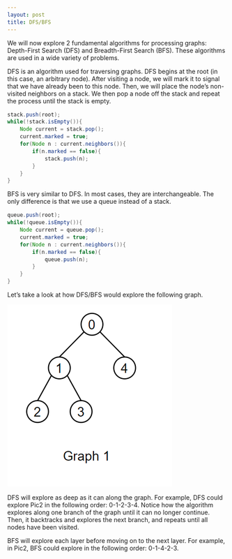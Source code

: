 ```yaml
---
layout: post
title: DFS/BFS
---
```

We will now explore 2 fundamental algorithms for processing graphs: Depth-First Search (DFS) and Breadth-First Search (BFS). These algorithms are used in a wide variety of problems.

DFS is an algorithm used for traversing graphs. DFS begins at the root (in this case, an arbitrary node). After visiting a node, we will mark it to signal that we have already been to this node. Then, we will place the node’s non-visited neighbors on a stack. We then pop a node off the stack and repeat the process until the stack is empty.
```java
stack.push(root);
while(!stack.isEmpty()){
	Node current = stack.pop();
	current.marked = true;
	for(Node n : current.neighbors()){
		if(n.marked == false){
			stack.push(n);
		}
	}
}
```
BFS is very similar to DFS. In most cases, they are interchangeable. The only difference is that we use a queue instead of a stack.

```java
queue.push(root);
while(!queue.isEmpty()){
	Node current = queue.pop();
	current.marked = true;
	for(Node n : current.neighbors()){
		if(n.marked == false){
			queue.push(n);
		}
	}
}
```
Let’s take a look at how DFS/BFS would explore the following graph.

![Graph1](/images/Pic2.PNG)


DFS will explore as deep as it can along the graph. For example, DFS could explore Pic2 in the following order: 0-1-2-3-4. Notice how the algorithm explores along one branch of the graph until it can no longer continue. Then, it backtracks and explores the next branch, and repeats until all nodes have been visited.

BFS will explore each layer before moving on to the next layer. For example, in Pic2, BFS could explore in the following order: 0-1-4-2-3.
